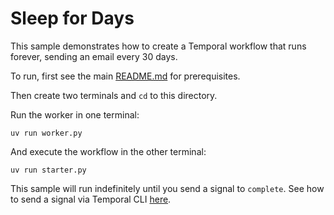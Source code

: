 # Sleep for Days

This sample demonstrates how to create a Temporal workflow that runs forever, sending an email every 30 days.

To run, first see the main [README.md](../../README.md) for prerequisites.

Then create two terminals and `cd` to this directory.

Run the worker in one terminal:

    uv run worker.py

And execute the workflow in the other terminal:

    uv run starter.py

This sample will run indefinitely until you send a signal to `complete`. See how to send a signal via Temporal CLI [here](https://docs.temporal.io/cli/workflow#signal).

